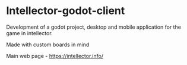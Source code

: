 # Intellector-godot-client
Development of a godot project, desktop and mobile application for the game in intellector.

Made with custom boards in mind

Main web page - https://intellector.info/
